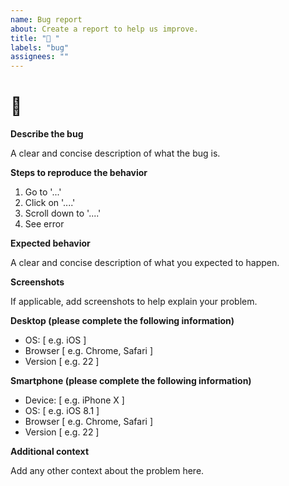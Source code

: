 ```yaml
---
name: Bug report
about: Create a report to help us improve.
title: "🐛 "
labels: "bug"
assignees: ""
---
```


# 🐛

**Describe the bug**

A clear and concise description of what the bug is.

**Steps to reproduce the behavior**

1. Go to '...'
2. Click on '....'
3. Scroll down to '....'
4. See error

**Expected behavior**

A clear and concise description of what you expected to happen.

**Screenshots**

If applicable, add screenshots to help explain your problem.

**Desktop (please complete the following information)**

- OS: [ e.g. iOS ]
- Browser [ e.g. Chrome, Safari ]
- Version [ e.g. 22 ]

**Smartphone (please complete the following information)**

- Device: [ e.g. iPhone X ]
- OS: [ e.g. iOS 8.1 ]
- Browser [ e.g. Chrome, Safari ]
- Version [ e.g. 22 ]

**Additional context**

Add any other context about the problem here.
